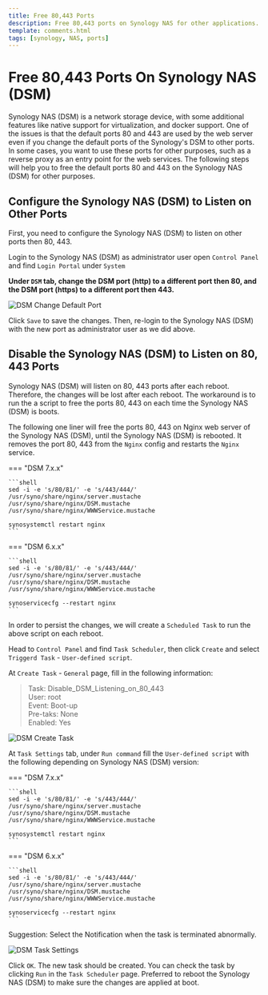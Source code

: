 ```yaml
---
title: Free 80,443 Ports
description: Free 80,443 ports on Synology NAS for other applications.
template: comments.html
tags: [synology, NAS, ports]
---
```


# Free 80,443 Ports On Synology NAS (DSM)

Synology NAS (DSM) is a network storage device, with some additional features like native support for virtualization, and docker support.
One of the issues is that the default ports 80 and 443 are used by the web server even if you change the default ports of the Synology's DSM to other ports.
In some cases, you want to use these ports for other purposes, such as a reverse proxy as an entry point for the web services.
The following steps will help you to free the default ports 80 and 443 on the Synology NAS (DSM) for other purposes.

## Configure the Synology NAS (DSM) to Listen on Other Ports

First, you need to configure the Synology NAS (DSM) to listen on other ports then 80, 443.

Login to the Synology NAS (DSM) as administrator user open `Control Panel` and find `Login Portal` under `System`

**Under `DSM` tab, change the DSM port (http) to a different port then 80, and the DSM port (https) to a different port then 443.**

![DSM Change Default Port][dsm-change-default-port-img]

Click `Save` to save the changes. Then, re-login to the Synology NAS (DSM) with the new port as administrator user as we did above.

## Disable the Synology NAS (DSM) to Listen on 80, 443 Ports

Synology NAS (DSM) will listen on 80, 443 ports after each reboot. Therefore, the changes will be lost after each reboot. The workaround is to run the a script to free the ports 80, 443 on each time the Synology NAS (DSM) is boots.

The following one liner will free the ports 80, 443 on Nginx web server of the Synology NAS (DSM), until the Synology NAS (DSM) is rebooted.
It removes the port 80, 443 from the `Nginx` config and restarts the `Nginx` service.

=== "DSM 7.x.x"

    ```shell
    sed -i -e 's/80/81/' -e 's/443/444/' /usr/syno/share/nginx/server.mustache /usr/syno/share/nginx/DSM.mustache /usr/syno/share/nginx/WWWService.mustache

    synosystemctl restart nginx
    ```

=== "DSM 6.x.x"

    ```shell
    sed -i -e 's/80/81/' -e 's/443/444/' /usr/syno/share/nginx/server.mustache /usr/syno/share/nginx/DSM.mustache /usr/syno/share/nginx/WWWService.mustache

    synoservicecfg --restart nginx
    ```

In order to persist the changes, we will create a `Scheduled Task` to run the above script on each reboot.

Head to `Control Panel` and find `Task Scheduler`, then click `Create` and select `Triggerd Task` - `User-defined script`.

At `Create Task` - `General` page, fill in the following information:

> Task: Disable_DSM_Listening_on_80_443  
> User: root  
> Event: Boot-up  
> Pre-taks: None <blank>  
> Enabled: Yes

![DSM Create Task][dsm-create-task-img]

At `Task Settings` tab, under `Run command` fill the `User-defined script` with the following depending on Synology NAS (DSM) version:

=== "DSM 7.x.x"

    ```shell
    sed -i -e 's/80/81/' -e 's/443/444/' /usr/syno/share/nginx/server.mustache /usr/syno/share/nginx/DSM.mustache /usr/syno/share/nginx/WWWService.mustache

    synosystemctl restart nginx
    ```

=== "DSM 6.x.x"

    ```shell
    sed -i -e 's/80/81/' -e 's/443/444/' /usr/syno/share/nginx/server.mustache /usr/syno/share/nginx/DSM.mustache /usr/syno/share/nginx/WWWService.mustache

    synoservicecfg --restart nginx
    ```

Suggestion: Select the Notification when the task is terminated abnormally.

![DSM Task Settings][dsm-task-settings-img]

Click `OK`. The new task should be created. You can check the task by clicking `Run` in the `Task Scheduler` page.
Preferred to reboot the Synology NAS (DSM) to make sure the changes are applied at boot.

<!-- images -->

[dsm-change-default-port-img]: ../../assets/images/ce653b82-c3a7-11ec-8d1f-17eb1f5bd0eb.jpg 'DSM Change Default Port'
[dsm-create-task-img]: ../../assets/images/944c1cbc-c3ad-11ec-b5f1-5f23693b3268.jpg 'DSM Create Task'
[dsm-task-settings-img]: ../../assets/images/d163247e-c3ad-11ec-89c1-b30522ee9186.jpg 'DSM Task Settings'

<!--css-->

<!-- end appendices -->
